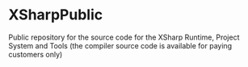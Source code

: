 # XSharpPublic
Public repository for the source code for the XSharp Runtime, Project System  and Tools 
(the compiler source code is available for paying customers only)

